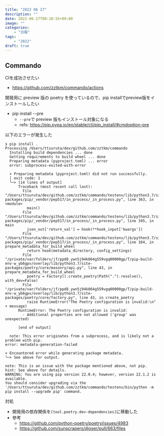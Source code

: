 ```yaml
---
title: "2022 06 27"
description: ""
date: 2022-06-27T00:28:55+09:00
image: ""
categories:
    - "日報"
tags:
    - "2022"
draft: true
---
```



## Commando

CIを成功させたい
- https://github.com/zztkm/commando/actions

開発用に preview 版の poetry を使っているので、pip installでpreview版をインストールしたい
- pip install --pre
    - `--pre`で preview 版もインストール対象になる
    - refs: https://pip.pypa.io/en/stable/cli/pip_install/#cmdoption-pre

以下のエラーが発生した
```
❯ pip install .
Processing /Users/ttsuruta/dev/github.com/zztkm/commando
  Installing build dependencies ... done
  Getting requirements to build wheel ... done
  Preparing metadata (pyproject.toml) ... error
  error: subprocess-exited-with-error
  
  × Preparing metadata (pyproject.toml) did not run successfully.
  │ exit code: 1
  ╰─> [14 lines of output]
      Traceback (most recent call last):
        File "/Users/ttsuruta/dev/github.com/zztkm/commando/testenv/lib/python3.7/site-packages/pip/_vendor/pep517/in_process/_in_process.py", line 363, in <module>
          main()
        File "/Users/ttsuruta/dev/github.com/zztkm/commando/testenv/lib/python3.7/site-packages/pip/_vendor/pep517/in_process/_in_process.py", line 345, in main
          json_out['return_val'] = hook(**hook_input['kwargs'])
        File "/Users/ttsuruta/dev/github.com/zztkm/commando/testenv/lib/python3.7/site-packages/pip/_vendor/pep517/in_process/_in_process.py", line 164, in prepare_metadata_for_build_wheel
          return hook(metadata_directory, config_settings)
        File "/private/var/folders/jf/ppd8_ywn5j94k064g559vgq00000gp/T/pip-build-env-w_yb6gpv/overlay/lib/python3.7/site-packages/poetry/core/masonry/api.py", line 43, in prepare_metadata_for_build_wheel
          poetry = Factory().create_poetry(Path(".").resolve(), with_dev=False)
        File "/private/var/folders/jf/ppd8_ywn5j94k064g559vgq00000gp/T/pip-build-env-w_yb6gpv/overlay/lib/python3.7/site-packages/poetry/core/factory.py", line 43, in create_poetry
          raise RuntimeError("The Poetry configuration is invalid:\n" + message)
      RuntimeError: The Poetry configuration is invalid:
        - Additional properties are not allowed ('group' was unexpected)
      
      [end of output]
  
  note: This error originates from a subprocess, and is likely not a problem with pip.
error: metadata-generation-failed

× Encountered error while generating package metadata.
╰─> See above for output.

note: This is an issue with the package mentioned above, not pip.
hint: See above for details.
WARNING: You are using pip version 22.0.4; however, version 22.1.2 is available.
You should consider upgrading via the '/Users/ttsuruta/dev/github.com/zztkm/commando/testenv/bin/python -m pip install --upgrade pip' command.
```

対処
- 開発用の依存関係を`[tool.poetry.dev-dependencies]`に移動した
- 参考
    - https://github.com/python-poetry/poetry/issues/4983
    - https://github.com/sunscrapers/djoser/pull/663/files